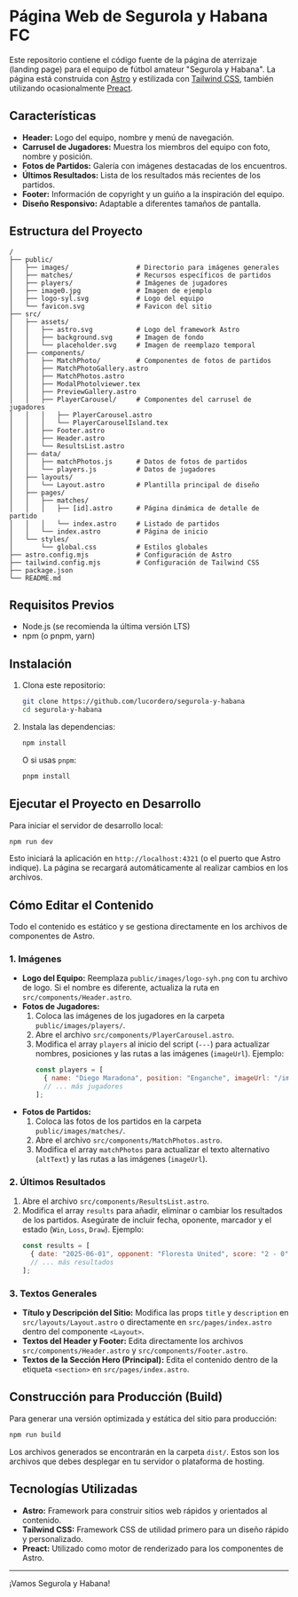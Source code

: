 # Página Web de Segurola y Habana FC

Este repositorio contiene el código fuente de la página de aterrizaje (landing page) para el equipo de fútbol amateur "Segurola y Habana". La página está construida con [Astro](https://astro.build/) y estilizada con [Tailwind CSS](https://tailwindcss.com/), también utilizando ocasionalmente [Preact](https://preactjs.com/).

## Características

*   **Header:** Logo del equipo, nombre y menú de navegación.
*   **Carrusel de Jugadores:** Muestra los miembros del equipo con foto, nombre y posición.
*   **Fotos de Partidos:** Galería con imágenes destacadas de los encuentros.
*   **Últimos Resultados:** Lista de los resultados más recientes de los partidos.
*   **Footer:** Información de copyright y un guiño a la inspiración del equipo.
*   **Diseño Responsivo:** Adaptable a diferentes tamaños de pantalla.

## Estructura del Proyecto

```
/
├── public/
│   ├── images/                 # Directorio para imágenes generales
│   ├── matches/                # Recursos específicos de partidos
│   ├── players/                # Imágenes de jugadores
│   ├── image0.jpg              # Imagen de ejemplo
│   ├── logo-syl.svg            # Logo del equipo
│   └── favicon.svg             # Favicon del sitio
├── src/
│   ├── assets/
│   │   ├── astro.svg           # Logo del framework Astro
│   │   ├── background.svg      # Imagen de fondo
│   │   └── placeholder.svg     # Imagen de reemplazo temporal
│   ├── components/
│   │   ├── MatchPhoto/         # Componentes de fotos de partidos
│   │   ├── MatchPhotoGallery.astro
│   │   ├── MatchPhotos.astro
│   │   ├── ModalPhotolviewer.tex
│   │   ├── PreviewGallery.astro
│   │   ├── PlayerCarousel/     # Componentes del carrusel de jugadores
│   │   │   ├── PlayerCarousel.astro
│   │   │   └── PlayerCarouselIsland.tex
│   │   ├── Footer.astro
│   │   ├── Header.astro
│   │   └── ResultsList.astro
│   ├── data/
│   │   ├── matchPhotos.js      # Datos de fotos de partidos
│   │   └── players.js          # Datos de jugadores
│   ├── layouts/
│   │   └── Layout.astro        # Plantilla principal de diseño
│   ├── pages/
│   │   ├── matches/
│   │   │   ├── [id].astro      # Página dinámica de detalle de partido
│   │   │   └── index.astro     # Listado de partidos
│   │   └── index.astro         # Página de inicio
│   └── styles/
│       └── global.css          # Estilos globales
├── astro.config.mjs            # Configuración de Astro
├── tailwind.config.mjs         # Configuración de Tailwind CSS
├── package.json
└── README.md
```

## Requisitos Previos

*   Node.js (se recomienda la última versión LTS)
*   npm (o pnpm, yarn)

## Instalación

1.  Clona este repositorio:
    ```bash
    git clone https://github.com/lucordero/segurola-y-habana
    cd segurola-y-habana
    ```

2.  Instala las dependencias:
    ```bash
    npm install
    ```
    O si usas `pnpm`:
    ```bash
    pnpm install
    ```

## Ejecutar el Proyecto en Desarrollo

Para iniciar el servidor de desarrollo local:

```bash
npm run dev
```

Esto iniciará la aplicación en `http://localhost:4321` (o el puerto que Astro indique). La página se recargará automáticamente al realizar cambios en los archivos.

## Cómo Editar el Contenido

Todo el contenido es estático y se gestiona directamente en los archivos de componentes de Astro.

### 1. Imágenes

*   **Logo del Equipo:** Reemplaza `public/images/logo-syh.png` con tu archivo de logo. Si el nombre es diferente, actualiza la ruta en `src/components/Header.astro`.
*   **Fotos de Jugadores:**
    1.  Coloca las imágenes de los jugadores en la carpeta `public/images/players/`.
    2.  Abre el archivo `src/components/PlayerCarousel.astro`.
    3.  Modifica el array `players` al inicio del script (`---`) para actualizar nombres, posiciones y las rutas a las imágenes (`imageUrl`). Ejemplo:
        ```javascript
        const players = [
          { name: "Diego Maradona", position: "Enganche", imageUrl: "/images/players/diego.jpg" },
          // ... más jugadores
        ];
        ```
*   **Fotos de Partidos:**
    1.  Coloca las fotos de los partidos en la carpeta `public/images/matches/`.
    2.  Abre el archivo `src/components/MatchPhotos.astro`.
    3.  Modifica el array `matchPhotos` para actualizar el texto alternativo (`altText`) y las rutas a las imágenes (`imageUrl`).

### 2. Últimos Resultados

1.  Abre el archivo `src/components/ResultsList.astro`.
2.  Modifica el array `results` para añadir, eliminar o cambiar los resultados de los partidos. Asegúrate de incluir fecha, oponente, marcador y el estado (`Win`, `Loss`, `Draw`). Ejemplo:
    ```javascript
    const results = [
      { date: "2025-06-01", opponent: "Floresta United", score: "2 - 0", status: "Win" },
      // ... más resultados
    ];
    ```

### 3. Textos Generales

*   **Título y Descripción del Sitio:** Modifica las props `title` y `description` en `src/layouts/Layout.astro` o directamente en `src/pages/index.astro` dentro del componente `<Layout>`.
*   **Textos del Header y Footer:** Edita directamente los archivos `src/components/Header.astro` y `src/components/Footer.astro`.
*   **Textos de la Sección Hero (Principal):** Edita el contenido dentro de la etiqueta `<section>` en `src/pages/index.astro`.

## Construcción para Producción (Build)

Para generar una versión optimizada y estática del sitio para producción:

```bash
npm run build
```

Los archivos generados se encontrarán en la carpeta `dist/`. Estos son los archivos que debes desplegar en tu servidor o plataforma de hosting.

## Tecnologías Utilizadas

*   **Astro:** Framework para construir sitios web rápidos y orientados al contenido.
*   **Tailwind CSS:** Framework CSS de utilidad primero para un diseño rápido y personalizado.
*   **Preact:** Utilizado como motor de renderizado para los componentes de Astro.

---

¡Vamos Segurola y Habana!
